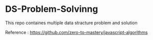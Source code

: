 # DS-Problem-Solvinng

This repo containes multiple data stracture problem and solution

Reference :
https://github.com/zero-to-mastery/javascript-algorithms
